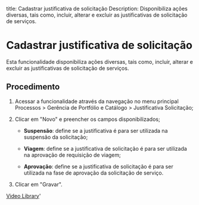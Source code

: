 title: Cadastrar justificativa de solicitação
Description: Disponibiliza ações diversas, tais como, incluir, alterar e excluir as justificativas de solicitação de serviços.
# Cadastrar justificativa de solicitação

Esta funcionalidade disponibiliza ações diversas, tais como, incluir, alterar e
excluir as justificativas de solicitação de serviços.

Procedimento
----------------

1.  Acessar a funcionalidade através da navegação no menu principal Processos \>
    Gerência de Portfólio e Catálogo \> Justificativa Solicitação;

2.  Clicar em "Novo" e preencher os campos disponibilizados;

    -   **Suspensão**: define se a justificativa é para ser utilizada na suspensão
        da solicitação;

    -   **Viagem**: define se a justificativa de solicitação é para ser utilizada na
        aprovação de requisição de viagem;

    -   **Aprovação**: define se a justificativa de solicitação é para ser utilizada
        na fase de aprovação da solicitação de serviço.

1.  Clicar em "Gravar".


<i class='fa fa-youtube-play  fa-2x' style='color:#97ce17;vertical-align: middle;'> </i> [Video Library](https://www.youtube.com/playlist?list=PLB5qK2uzf2RPUBXWp7r7A0YUQY07qkSrO)'

<!-- !!! tip "About"

    <b>Product/Version:</b> CITSmart | 9.00 &nbsp;&nbsp;
    <b>Updated:</b>01/16/2021 - Anna Martins
